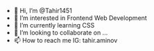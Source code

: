 - 👋 Hi, I’m @Tahir1451
- 👀 I’m interested in Frontend Web Development
- 🌱 I’m currently learning CSS
- 💞️ I’m looking to collaborate on ...
- 📫 How to reach me IG: tahir.aminov

<!---
Tahir1451/Tahir1451 is a ✨ special ✨ repository because its `README.md` (this file) appears on your GitHub profile.
You can click the Preview link to take a look at your changes.
--->
